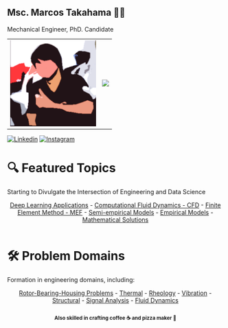 ## Msc. Marcos Takahama 👨‍🔧
Mechanical Engineer, PhD. Candidate


<table>
  <tr>
    <td>
      <img src="https://github.com/mhtakahama/mhtakahama/raw/main/mhtakahama.png" width="200">
    </td>
    <td>
      <img src="https://github-readme-stats.vercel.app/api?username=mhtakahama&show_icons=true&theme=codeSTACKr&count_private=true">
    </td>
  </tr>
</table>

[![Linkedin](https://img.shields.io/badge/LinkedIn-0077B5?style=for-the-badge&logo=linkedin&logoColor=white)](https://www.linkedin.com/in/mhtakahama/)
[![Instagram](https://img.shields.io/badge/Instagram-E4405F?style=for-the-badge&logo=instagram&logoColor=white)](https://www.instagram.com/eng.mhtakahama/)

  <h1>🔍 Featured Topics</h1>
  <p> Starting to Divulgate the Intersection of Engineering and Data Science</p>
</div>

<div align="center">
  <a href="#">Deep Learning Applications</a> - 
  <a href="#">Computational Fluid Dynamics - CFD</a> - 
  <a href="#">Finite Element Method - MEF</a> - 
  <a href="#">Semi-empirical Models</a> - 
  <a href="#">Empirical Models</a> - 
  <a href="#">Mathematical Solutions</a>
</div>

<br>

  <div align="left">
  <h1>🛠️ Problem Domains</h1>
  <p>Formation in engineering domains, including:</p>
</div>

<div align="center">
  <a href="#">Rotor-Bearing-Housing Problems</a> - 
  <a href="#">Thermal</a> - 
  <a href="#">Rheology</a> - 
  <a href="#">Vibration</a> - 
  <a href="#">Structural</a> - 
  <a href="#">Signal Analysis</a> - 
  <a href="#">Fluid Dynamics</a>
</div>

<div align="center">
<h4><sub>Also skilled in crafting coffee ☕ and pizza maker 🍕</sub></h4>
</div>
